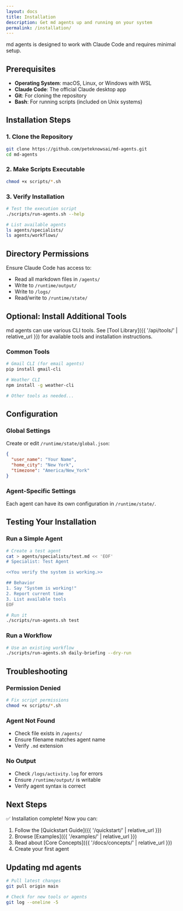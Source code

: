 ```yaml
---
layout: docs
title: Installation
description: Get md agents up and running on your system
permalink: /installation/
---
```


md agents is designed to work with Claude Code and requires minimal setup.

## Prerequisites

- **Operating System**: macOS, Linux, or Windows with WSL
- **Claude Code**: The official Claude desktop app
- **Git**: For cloning the repository
- **Bash**: For running scripts (included on Unix systems)

## Installation Steps

### 1. Clone the Repository

```bash
git clone https://github.com/peteknowsai/md-agents.git
cd md-agents
```

### 2. Make Scripts Executable

```bash
chmod +x scripts/*.sh
```

### 3. Verify Installation

```bash
# Test the execution script
./scripts/run-agents.sh --help

# List available agents
ls agents/specialists/
ls agents/workflows/
```

## Directory Permissions

Ensure Claude Code has access to:
- Read all markdown files in `/agents/`
- Write to `/runtime/output/`
- Write to `/logs/`
- Read/write to `/runtime/state/`

## Optional: Install Additional Tools

md agents can use various CLI tools. See [Tool Library]({{ '/api/tools/' | relative_url }}) for available tools and installation instructions.

### Common Tools

```bash
# Gmail CLI (for email agents)
pip install gmail-cli

# Weather CLI
npm install -g weather-cli

# Other tools as needed...
```

## Configuration

### Global Settings

Create or edit `/runtime/state/global.json`:

```json
{
  "user_name": "Your Name",
  "home_city": "New York",
  "timezone": "America/New_York"
}
```

### Agent-Specific Settings

Each agent can have its own configuration in `/runtime/state/`.

## Testing Your Installation

### Run a Simple Agent

```bash
# Create a test agent
cat > agents/specialists/test.md << 'EOF'
# Specialist: Test Agent

<<You verify the system is working.>>

## Behavior
1. Say "System is working!"
2. Report current time
3. List available tools
EOF

# Run it
./scripts/run-agents.sh test
```

### Run a Workflow

```bash
# Use an existing workflow
./scripts/run-agents.sh daily-briefing --dry-run
```

## Troubleshooting

### Permission Denied

```bash
# Fix script permissions
chmod +x scripts/*.sh
```

### Agent Not Found

- Check file exists in `/agents/`
- Ensure filename matches agent name
- Verify `.md` extension

### No Output

- Check `/logs/activity.log` for errors
- Ensure `/runtime/output/` is writable
- Verify agent syntax is correct

## Next Steps

✅ Installation complete! Now you can:

1. Follow the [Quickstart Guide]({{ '/quickstart/' | relative_url }})
2. Browse [Examples]({{ '/examples/' | relative_url }})
3. Read about [Core Concepts]({{ '/docs/concepts/' | relative_url }})
4. Create your first agent

## Updating md agents

```bash
# Pull latest changes
git pull origin main

# Check for new tools or agents
git log --oneline -5
```